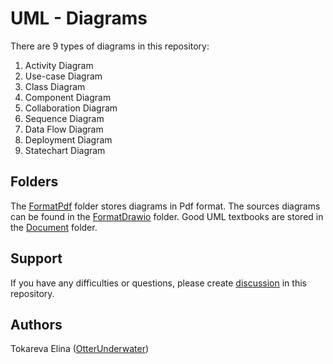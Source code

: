 # UML - Diagrams
There are 9 types of diagrams in this repository:
1. Activity Diagram
2. Use-case Diagram
3. Class Diagram
4. Component Diagram
5. Collaboration Diagram
6. Sequence Diagram
7. Data Flow Diagram
8. Deployment Diagram
9. Statechart Diagram

## Folders
The [FormatPdf](https://github.com/OtterUnderwater/UMLHelp/tree/master/FormatPdf) folder stores diagrams in Pdf format.
The sources diagrams can be found in the [FormatDrawio](https://github.com/OtterUnderwater/UMLHelp/tree/master/FormatDrawio) folder.
Good UML textbooks are stored in the [Document](https://github.com/OtterUnderwater/UMLHelp/tree/master/Document) folder.

## Support
If you have any difficulties or questions, please create [discussion](https://github.com/OtterUnderwater/UMLHelp/issues/new/choose) in this repository.
 
## Authors
Tokareva Elina ([OtterUnderwater](https://github.com/OtterUnderwater))

